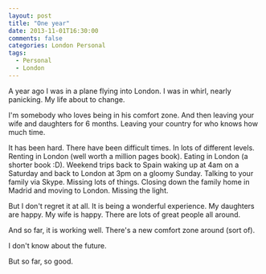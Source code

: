 ```yaml
---
layout: post
title: "One year"
date: 2013-11-01T16:30:00
comments: false
categories: London Personal
tags:
  - Personal
  - London
---
```


A year ago I was in a plane flying into London. I was in whirl, nearly panicking. My life about to change.


I'm somebody who loves being in his comfort zone. And then leaving your wife and daughters for 6 months. Leaving your country for who knows how much time.


It has been hard. There have been difficult times. In lots of different levels. Renting in London (well worth a million pages book). Eating in London (a shorter book :D). Weekend trips back to Spain waking up at 4am on a Saturday and back to London at 3pm on a gloomy Sunday. Talking to your family via Skype. Missing lots of things. Closing down the family home in Madrid and moving to London. Missing the light.


But I don't regret it at all. It is being a wonderful experience. My daughters are happy. My wife is happy. There are lots of great people all around.


And so far, it is working well. There's a new comfort zone around (sort of).


I don't know about the future.


But so far, so good.

